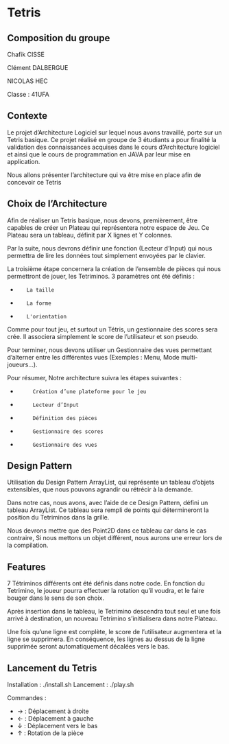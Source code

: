 Tetris
==============

Composition du groupe
--------------
Chafik CISSE

Clément DALBERGUE

NICOLAS HEC

Classe : 41UFA


Contexte
--------------
 
Le projet d’Architecture Logiciel sur lequel nous avons travaillé, porte sur un Tetris basique. Ce projet réalisé en groupe de 3 étudiants a pour finalité la validation des connaissances acquises dans le cours d’Architecture logiciel et ainsi que le cours de programmation en JAVA par leur mise en application.

Nous allons présenter l’architecture qui va être mise en place afin de concevoir ce Tetris
 
Choix de l’Architecture
--------------
 
Afin de réaliser un Tetris basique, nous devons, premièrement, être capables de créer un Plateau qui représentera notre espace de Jeu. Ce Plateau sera un tableau, définit par X lignes et Y colonnes.

Par la suite, nous devrons définir une fonction (Lecteur d’Input) qui nous permettra de lire les données tout simplement envoyées par le clavier.

La troisième étape concernera la création de l’ensemble de pièces qui nous permettront de jouer, les Tetriminos. 3 paramètres ont été définis :

-        La taille
-        La forme
-        L'orientation
 
Comme pour tout jeu, et  surtout un Tétris, un gestionnaire des scores sera crée. Il associera simplement le score de l’utilisateur et son pseudo.

Pour terminer, nous devons utiliser un Gestionnaire des vues permettant d’alterner entre les différentes vues (Exemples : Menu, Mode multi-joueurs…).
 
Pour résumer, Notre architecture suivra les étapes suivantes :
-          Création d’une plateforme pour le jeu
-          Lecteur d’Input
-          Définition des pièces
-          Gestionnaire des scores
-          Gestionnaire des vues
 
Design Pattern
--------------

Utilisation du Design Pattern ArrayList, qui représente un tableau d’objets extensibles, que nous pouvons agrandir ou rétrécir à la demande.

Dans notre cas, nous avons, avec l’aide de ce Design Pattern, défini un tableau ArrayList<Point2D>. Ce tableau sera rempli de points qui détermineront la position du Tetriminos dans la grille.

Nous devrons mettre que des Point2D dans ce tableau car dans le cas contraire, Si nous mettons un objet différent, nous aurons une erreur lors de la compilation.
 
Features
--------------
7 Tétriminos différents ont été définis dans notre code. En fonction du Tetrimino, le joueur pourra effectuer la rotation qu’il voudra, et le faire bouger dans le sens de son choix.

Après insertion dans le tableau, le Tetrimino descendra tout seul et une fois arrivé à destination, un nouveau Tetrimino s’initialisera dans notre Plateau.

Une fois qu’une ligne est complète, le score de l’utilisateur augmentera et la ligne se supprimera. En conséquence, les lignes au dessus de la ligne supprimée seront automatiquement décalées vers le bas.
 
Lancement du Tetris
--------------
Installation : ./install.sh
Lancement : ./play.sh
 
Commandes :
 
- → : Déplacement à droite
- ← : Déplacement à gauche
- ↓ : Déplacement vers le bas
- ↑ : Rotation de la pièce




